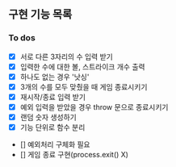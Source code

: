 ## 구현 기능 목록

### To dos

- [x] 서로 다른 3자리의 수 입력 받기
- [x] 입력한 수에 대한 볼, 스트라이크 개수 출력
- [x] 하나도 없는 경우 '낫싱'
- [x] 3개의 수를 모두 맞췄을 때 게임 종료시키기
- [x] 재시작/종료 입력 받기
- [x] 예외 입력을 받았을 경우 throw 문으로 종료시키기
- [x] 랜덤 숫자 생성하기
- [x] 기능 단위로 함수 분리
- [] 예외처리 구체화 필요
- [] 게임 종료 구현(process.exit() X)
